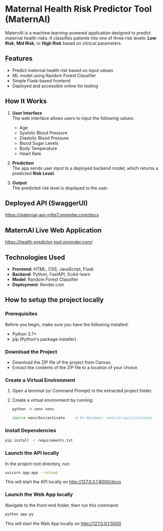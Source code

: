 # Maternal Health Risk Predictor Tool (MaternAI)

MaternAI is a machine learning-powered application designed to predict maternal health risks. It classifies patients into one of three risk levels: **Low Risk**, **Mid Risk**, or **High Risk** based on clinical parameters.

## Features
- Predict maternal health risk based on input values
- ML model using Random Forest Classifier
- Simple Flask-based frontend
- Deployed and accessible online for testing

## How It Works
1. **User Interface**  
   The web interface allows users to input the following values:
   - Age
   - Systolic Blood Pressure
   - Diastolic Blood Pressure
   - Blood Sugar Levels
   - Body Temperature
   - Heart Rate
    
2. **Prediction**  
   The app sends user input to a deployed backend model, which returns a predicted **Risk Level**.

3. **Output**  
   The predicted risk level is displayed to the user.

## Deployed API (SwaggerUI)
https://maternai-api-m9q7.onrender.com/docs

## MaternAI Live Web Application
https://health-predictor-tool.onrender.com/

## Technologies Used
- **Frontend**: HTML, CSS, JavaScript, Flask
- **Backend**: Python, FastAPI, Scikit-learn
- **Model**: Random Forest Classifier
- **Deployment**: Render.com

## How to setup the project locally
### Prerequisites
Before you begin, make sure you have the following installed:

- Python 3.7+
- pip (Python's package installer)

### Download the Project
- Download the ZIP file of the project from Canvas.
- Extract the contents of the ZIP file to a location of your choice.

### Create a Virtual Environment
1. Open a terminal (or Command Prompt) in the extracted project folder.
2. Create a virtual environment by running:

   ```bash
   python -m venv venv

   source venv/bin/activate     # On Windows: venv\Scripts\activate

### Install Dependencies
```bash
pip install -r requirements.txt

```
### Launch the API locally
In the project root directory, run:
```bash
uvicorn app:app --reload
```
This will start the API locally on http://127.0.0.1:8000/docs

### Launch the Web App locally
Navigate to the front-end folder, then run this command:
```bash
python app.py
```
This will start the Web App locally on http://127.0.0.1:5000
